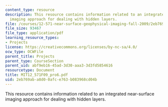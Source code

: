 ```yaml
---
content_type: resource
description: This resource contains information related to an integrated near-surface
  imaging approach for dealing with hidden layers.
file: /courses/12-571-near-surface-geophysical-imaging-fall-2009/2eb769aba8d00afce763b083968cd04b_MIT12_571F09_pro6.pdf
file_size: 93467
file_type: application/pdf
learning_resource_types:
- Projects
license: https://creativecommons.org/licenses/by-nc-sa/4.0/
ocw_type: OCWFile
parent_title: Projects
parent_type: CourseSection
parent_uid: abf9eb16-45ad-3d30-aaa3-3d3fd5854616
resourcetype: Document
title: MIT12_571F09_pro6.pdf
uid: 2eb769ab-a8d0-0afc-e763-b083968cd04b
---
```

This resource contains information related to an integrated near-surface imaging approach for dealing with hidden layers.